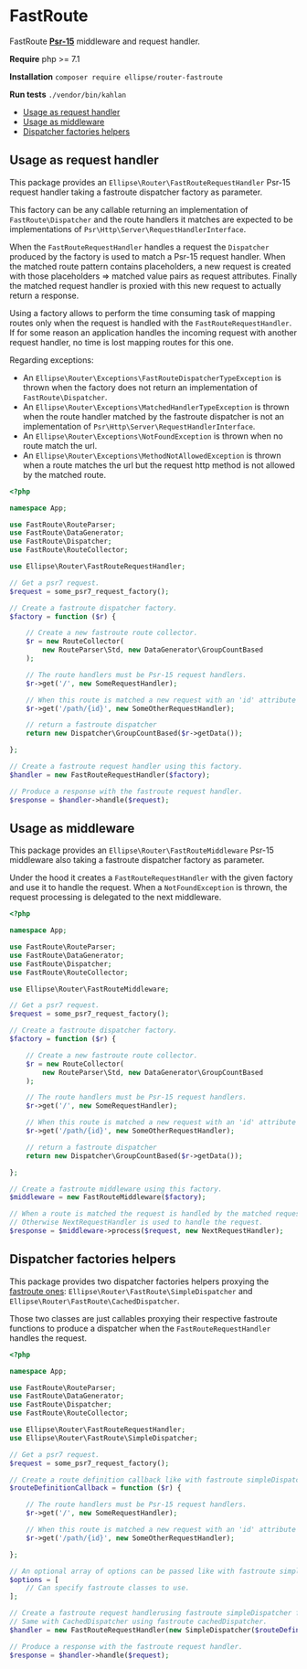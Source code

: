 # FastRoute

FastRoute **[Psr-15](https://www.php-fig.org/psr/psr-15/)** middleware and request handler.

**Require** php >= 7.1

**Installation** `composer require ellipse/router-fastroute`

**Run tests** `./vendor/bin/kahlan`

- [Usage as request handler](https://github.com/ellipsephp/router-fastroute#usage-as-request-handler)
- [Usage as middleware](https://github.com/ellipsephp/router-fastroute#usage-as-middleware)
- [Dispatcher factories helpers](https://github.com/ellipsephp/router-fastroute#dispatcher-factories-helpers)

## Usage as request handler

This package provides an `Ellipse\Router\FastRouteRequestHandler` Psr-15 request handler taking a fastroute dispatcher factory as parameter.

This factory can be any callable returning an implementation of `FastRoute\Dispatcher` and the route handlers it matches are expected to be implementations of `Psr\Http\Server\RequestHandlerInterface`.

When the `FastRouteRequestHandler` handles a request the `Dispatcher` produced by the factory is used to match a Psr-15 request handler. When the matched route pattern contains placeholders, a new request is created with those placeholders => matched value pairs as request attributes. Finally the matched request handler is proxied with this new request to actually return a response.

Using a factory allows to perform the time consuming task of mapping routes only when the request is handled with the `FastRouteRequestHandler`. If for some reason an application handles the incoming request with another request handler, no time is lost mapping routes for this one.

Regarding exceptions:

- An `Ellipse\Router\Exceptions\FastRouteDispatcherTypeException` is thrown when the factory does not return an implementation of `FastRoute\Dispatcher`.
- An `Ellipse\Router\Exceptions\MatchedHandlerTypeException` is thrown when the route handler matched by the fastroute dispatcher is not an implementation of `Psr\Http\Server\RequestHandlerInterface`.
- An `Ellipse\Router\Exceptions\NotFoundException` is thrown when no route match the url.
- An `Ellipse\Router\Exceptions\MethodNotAllowedException` is thrown when a route matches the url but the request http method is not allowed by the matched route.

```php
<?php

namespace App;

use FastRoute\RouteParser;
use FastRoute\DataGenerator;
use FastRoute\Dispatcher;
use FastRoute\RouteCollector;

use Ellipse\Router\FastRouteRequestHandler;

// Get a psr7 request.
$request = some_psr7_request_factory();

// Create a fastroute dispatcher factory.
$factory = function ($r) {

    // Create a new fastroute route collector.
    $r = new RouteCollector(
        new RouteParser\Std, new DataGenerator\GroupCountBased
    );

    // The route handlers must be Psr-15 request handlers.
    $r->get('/', new SomeRequestHandler);

    // When this route is matched a new request with an 'id' attribute would be passed to the request handler.
    $r->get('/path/{id}', new SomeOtherRequestHandler);

    // return a fastroute dispatcher
    return new Dispatcher\GroupCountBased($r->getData());

};

// Create a fastroute request handler using this factory.
$handler = new FastRouteRequestHandler($factory);

// Produce a response with the fastroute request handler.
$response = $handler->handle($request);
```

## Usage as middleware

This package provides an `Ellipse\Router\FastRouteMiddleware` Psr-15 middleware also taking a fastroute dispatcher factory as parameter.

Under the hood it creates a `FastRouteRequestHandler` with the given factory and use it to handle the request. When a `NotFoundException` is thrown, the request processing is delegated to the next middleware.

```php
<?php

namespace App;

use FastRoute\RouteParser;
use FastRoute\DataGenerator;
use FastRoute\Dispatcher;
use FastRoute\RouteCollector;

use Ellipse\Router\FastRouteMiddleware;

// Get a psr7 request.
$request = some_psr7_request_factory();

// Create a fastroute dispatcher factory.
$factory = function ($r) {

    // Create a new fastroute route collector.
    $r = new RouteCollector(
        new RouteParser\Std, new DataGenerator\GroupCountBased
    );

    // The route handlers must be Psr-15 request handlers.
    $r->get('/', new SomeRequestHandler);

    // When this route is matched a new request with an 'id' attribute would be passed to the request handler.
    $r->get('/path/{id}', new SomeOtherRequestHandler);

    // return a fastroute dispatcher
    return new Dispatcher\GroupCountBased($r->getData());

};

// Create a fastroute middleware using this factory.
$middleware = new FastRouteMiddleware($factory);

// When a route is matched the request is handled by the matched request handler.
// Otherwise NextRequestHandler is used to handle the request.
$response = $middleware->process($request, new NextRequestHandler);
```
## Dispatcher factories helpers

This package provides two dispatcher factories helpers proxying the [fastroute ones](https://github.com/nikic/FastRoute/blob/master/src/functions.php): `Ellipse\Router\FastRoute\SimpleDispatcher` and `Ellipse\Router\FastRoute\CachedDispatcher`.

Those two classes are just callables proxying their respective fastroute functions to produce a dispatcher when the `FastRouteRequestHandler` handles the request.

```php
<?php

namespace App;

use FastRoute\RouteParser;
use FastRoute\DataGenerator;
use FastRoute\Dispatcher;
use FastRoute\RouteCollector;

use Ellipse\Router\FastRouteRequestHandler;
use Ellipse\Router\FastRoute\SimpleDispatcher;

// Get a psr7 request.
$request = some_psr7_request_factory();

// Create a route definition callback like with fastroute simpleDispatcher function.
$routeDefinitionCallback = function ($r) {

    // The route handlers must be Psr-15 request handlers.
    $r->get('/', new SomeRequestHandler);

    // When this route is matched a new request with an 'id' attribute would be passed to the request handler.
    $r->get('/path/{id}', new SomeOtherRequestHandler);

};

// An optional array of options can be passed like with fastroute simpleDispatcher function.
$options = [
    // Can specify fastroute classes to use.
];

// Create a fastroute request handlerusing fastroute simpleDispatcher function.
// Same with CachedDispatcher using fastroute cachedDispatcher.
$handler = new FastRouteRequestHandler(new SimpleDispatcher($routeDefinitionCallback, $options));

// Produce a response with the fastroute request handler.
$response = $handler->handle($request);
```
